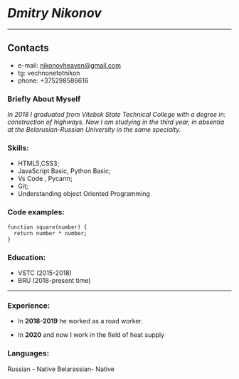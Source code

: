 # ___Dmitry Nikonov___
***
## Contacts
+ e-mail: nikonovheaven@gmail.com
+ tg: vechnonetotnikon
+ phone: +375298586616

### Briefly About Myself
*In 2018 I graduated from Vitebsk State Technical College with a degree in: construction of highways.
 Now I am studying in the third year, in absentia at the Belarusian-Russian University in the same specialty.*
 
### Skills:
+ HTML5,CSS3;
+ JavaScript Basic, Python  Basic;
+ Vs Code , Pycarm;
+ Git;
+ Understanding object Oriented Programming

### Code examples:
```
function square(number) {
  return number * number;
}
```

### Education:
+ VSTC (2015-2018)
+ BRU  (2018-present time)
***
### Experience: 
+ In **2018-2019** he worked as a road worker.
* In **2020** and now I work in the field of heat supply


### Languages: 
Russian - Native
Belarassian- Native


